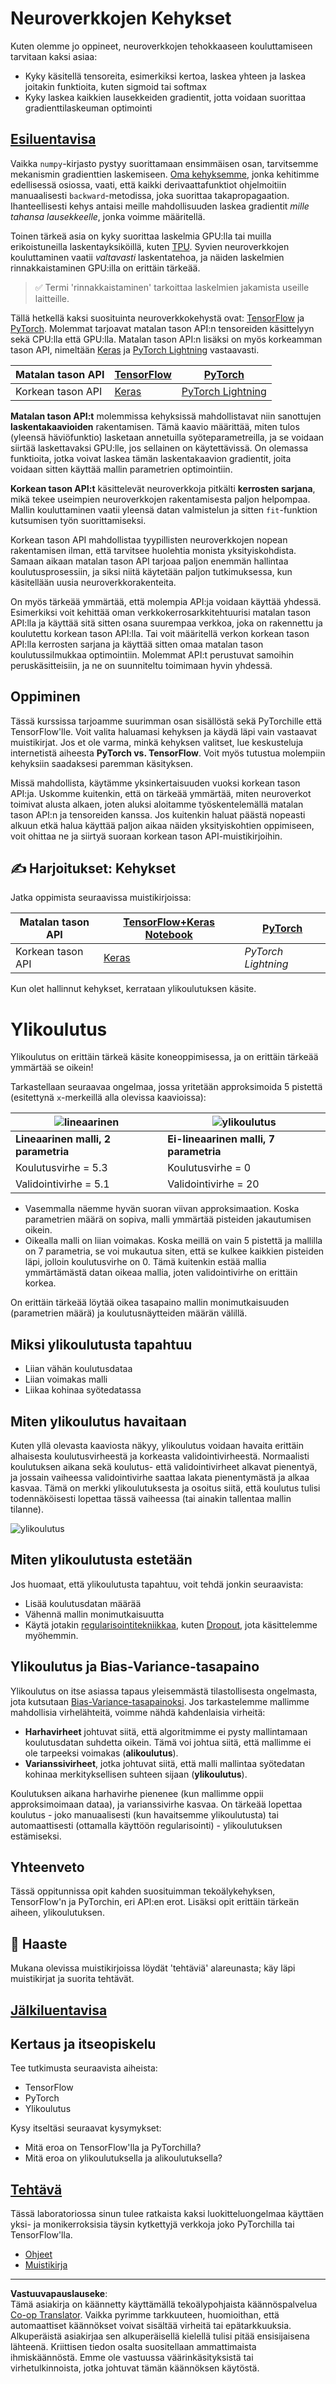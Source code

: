 <!--
CO_OP_TRANSLATOR_METADATA:
{
  "original_hash": "2b544f20b796402507fb05a0df893323",
  "translation_date": "2025-08-28T19:49:29+00:00",
  "source_file": "lessons/3-NeuralNetworks/05-Frameworks/README.md",
  "language_code": "fi"
}
-->
# Neuroverkkojen Kehykset

Kuten olemme jo oppineet, neuroverkkojen tehokkaaseen kouluttamiseen tarvitaan kaksi asiaa:

* Kyky käsitellä tensoreita, esimerkiksi kertoa, laskea yhteen ja laskea joitakin funktioita, kuten sigmoid tai softmax
* Kyky laskea kaikkien lausekkeiden gradientit, jotta voidaan suorittaa gradienttilaskeuman optimointi

## [Esiluentavisa](https://ff-quizzes.netlify.app/en/ai/quiz/9)

Vaikka `numpy`-kirjasto pystyy suorittamaan ensimmäisen osan, tarvitsemme mekanismin gradienttien laskemiseen. [Oma kehyksemme](../04-OwnFramework/OwnFramework.ipynb), jonka kehitimme edellisessä osiossa, vaati, että kaikki derivaattafunktiot ohjelmoitiin manuaalisesti `backward`-metodissa, joka suorittaa takapropagaation. Ihanteellisesti kehys antaisi meille mahdollisuuden laskea gradientit *mille tahansa lausekkeelle*, jonka voimme määritellä.

Toinen tärkeä asia on kyky suorittaa laskelmia GPU:lla tai muilla erikoistuneilla laskentayksiköillä, kuten [TPU](https://en.wikipedia.org/wiki/Tensor_Processing_Unit). Syvien neuroverkkojen kouluttaminen vaatii *valtavasti* laskentatehoa, ja näiden laskelmien rinnakkaistaminen GPU:illa on erittäin tärkeää.

> ✅ Termi 'rinnakkaistaminen' tarkoittaa laskelmien jakamista useille laitteille.

Tällä hetkellä kaksi suosituinta neuroverkkokehystä ovat: [TensorFlow](http://TensorFlow.org) ja [PyTorch](https://pytorch.org/). Molemmat tarjoavat matalan tason API:n tensoreiden käsittelyyn sekä CPU:lla että GPU:lla. Matalan tason API:n lisäksi on myös korkeamman tason API, nimeltään [Keras](https://keras.io/) ja [PyTorch Lightning](https://pytorchlightning.ai/) vastaavasti.

Matalan tason API | [TensorFlow](http://TensorFlow.org) | [PyTorch](https://pytorch.org/)
------------------|-------------------------------------|--------------------------------
Korkean tason API | [Keras](https://keras.io/) | [PyTorch Lightning](https://pytorchlightning.ai/)

**Matalan tason API:t** molemmissa kehyksissä mahdollistavat niin sanottujen **laskentakaavioiden** rakentamisen. Tämä kaavio määrittää, miten tulos (yleensä häviöfunktio) lasketaan annetuilla syöteparametreilla, ja se voidaan siirtää laskettavaksi GPU:lle, jos sellainen on käytettävissä. On olemassa funktioita, jotka voivat laskea tämän laskentakaavion gradientit, joita voidaan sitten käyttää mallin parametrien optimointiin.

**Korkean tason API:t** käsittelevät neuroverkkoja pitkälti **kerrosten sarjana**, mikä tekee useimpien neuroverkkojen rakentamisesta paljon helpompaa. Mallin kouluttaminen vaatii yleensä datan valmistelun ja sitten `fit`-funktion kutsumisen työn suorittamiseksi.

Korkean tason API mahdollistaa tyypillisten neuroverkkojen nopean rakentamisen ilman, että tarvitsee huolehtia monista yksityiskohdista. Samaan aikaan matalan tason API tarjoaa paljon enemmän hallintaa koulutusprosessiin, ja siksi niitä käytetään paljon tutkimuksessa, kun käsitellään uusia neuroverkkorakenteita.

On myös tärkeää ymmärtää, että molempia API:ja voidaan käyttää yhdessä. Esimerkiksi voit kehittää oman verkkokerrosarkkitehtuurisi matalan tason API:lla ja käyttää sitä sitten osana suurempaa verkkoa, joka on rakennettu ja koulutettu korkean tason API:lla. Tai voit määritellä verkon korkean tason API:lla kerrosten sarjana ja käyttää sitten omaa matalan tason koulutussilmukkaa optimointiin. Molemmat API:t perustuvat samoihin peruskäsitteisiin, ja ne on suunniteltu toimimaan hyvin yhdessä.

## Oppiminen

Tässä kurssissa tarjoamme suurimman osan sisällöstä sekä PyTorchille että TensorFlow'lle. Voit valita haluamasi kehyksen ja käydä läpi vain vastaavat muistikirjat. Jos et ole varma, minkä kehyksen valitset, lue keskusteluja internetistä aiheesta **PyTorch vs. TensorFlow**. Voit myös tutustua molempiin kehyksiin saadaksesi paremman käsityksen.

Missä mahdollista, käytämme yksinkertaisuuden vuoksi korkean tason API:ja. Uskomme kuitenkin, että on tärkeää ymmärtää, miten neuroverkot toimivat alusta alkaen, joten aluksi aloitamme työskentelemällä matalan tason API:n ja tensoreiden kanssa. Jos kuitenkin haluat päästä nopeasti alkuun etkä halua käyttää paljon aikaa näiden yksityiskohtien oppimiseen, voit ohittaa ne ja siirtyä suoraan korkean tason API-muistikirjoihin.

## ✍️ Harjoitukset: Kehykset

Jatka oppimista seuraavissa muistikirjoissa:

Matalan tason API | [TensorFlow+Keras Notebook](IntroKerasTF.ipynb) | [PyTorch](IntroPyTorch.ipynb)
------------------|-------------------------------------|--------------------------------
Korkean tason API | [Keras](IntroKeras.ipynb) | *PyTorch Lightning*

Kun olet hallinnut kehykset, kerrataan ylikoulutuksen käsite.

# Ylikoulutus

Ylikoulutus on erittäin tärkeä käsite koneoppimisessa, ja on erittäin tärkeää ymmärtää se oikein!

Tarkastellaan seuraavaa ongelmaa, jossa yritetään approksimoida 5 pistettä (esitettynä `x`-merkeillä alla olevissa kaavioissa):

![lineaarinen](../../../../../translated_images/overfit1.f24b71c6f652e59e6bed7245ffbeaecc3ba320e16e2221f6832b432052c4da43.fi.jpg) | ![ylikoulutus](../../../../../translated_images/overfit2.131f5800ae10ca5e41d12a411f5f705d9ee38b1b10916f284b787028dd55cc1c.fi.jpg)
-------------------------|--------------------------
**Lineaarinen malli, 2 parametria** | **Ei-lineaarinen malli, 7 parametria**
Koulutusvirhe = 5.3 | Koulutusvirhe = 0
Validointivirhe = 5.1 | Validointivirhe = 20

* Vasemmalla näemme hyvän suoran viivan approksimaation. Koska parametrien määrä on sopiva, malli ymmärtää pisteiden jakautumisen oikein.
* Oikealla malli on liian voimakas. Koska meillä on vain 5 pistettä ja mallilla on 7 parametria, se voi mukautua siten, että se kulkee kaikkien pisteiden läpi, jolloin koulutusvirhe on 0. Tämä kuitenkin estää mallia ymmärtämästä datan oikeaa mallia, joten validointivirhe on erittäin korkea.

On erittäin tärkeää löytää oikea tasapaino mallin monimutkaisuuden (parametrien määrä) ja koulutusnäytteiden määrän välillä.

## Miksi ylikoulutusta tapahtuu

  * Liian vähän koulutusdataa
  * Liian voimakas malli
  * Liikaa kohinaa syötedatassa

## Miten ylikoulutus havaitaan

Kuten yllä olevasta kaaviosta näkyy, ylikoulutus voidaan havaita erittäin alhaisesta koulutusvirheestä ja korkeasta validointivirheestä. Normaalisti koulutuksen aikana sekä koulutus- että validointivirheet alkavat pienentyä, ja jossain vaiheessa validointivirhe saattaa lakata pienentymästä ja alkaa kasvaa. Tämä on merkki ylikoulutuksesta ja osoitus siitä, että koulutus tulisi todennäköisesti lopettaa tässä vaiheessa (tai ainakin tallentaa mallin tilanne).

![ylikoulutus](../../../../../translated_images/Overfitting.408ad91cd90b4371d0a81f4287e1409c359751adeb1ae450332af50e84f08c3e.fi.png)

## Miten ylikoulutusta estetään

Jos huomaat, että ylikoulutusta tapahtuu, voit tehdä jonkin seuraavista:

 * Lisää koulutusdatan määrää
 * Vähennä mallin monimutkaisuutta
 * Käytä jotakin [regularisointitekniikkaa](../../4-ComputerVision/08-TransferLearning/TrainingTricks.md), kuten [Dropout](../../4-ComputerVision/08-TransferLearning/TrainingTricks.md#Dropout), jota käsittelemme myöhemmin.

## Ylikoulutus ja Bias-Variance-tasapaino

Ylikoulutus on itse asiassa tapaus yleisemmästä tilastollisesta ongelmasta, jota kutsutaan [Bias-Variance-tasapainoksi](https://en.wikipedia.org/wiki/Bias%E2%80%93variance_tradeoff). Jos tarkastelemme mallimme mahdollisia virhelähteitä, voimme nähdä kahdenlaisia virheitä:

* **Harhavirheet** johtuvat siitä, että algoritmimme ei pysty mallintamaan koulutusdatan suhdetta oikein. Tämä voi johtua siitä, että mallimme ei ole tarpeeksi voimakas (**alikoulutus**).
* **Varianssivirheet**, jotka johtuvat siitä, että malli mallintaa syötedatan kohinaa merkityksellisen suhteen sijaan (**ylikoulutus**).

Koulutuksen aikana harhavirhe pienenee (kun mallimme oppii approksimoimaan dataa), ja varianssivirhe kasvaa. On tärkeää lopettaa koulutus - joko manuaalisesti (kun havaitsemme ylikoulutusta) tai automaattisesti (ottamalla käyttöön regularisointi) - ylikoulutuksen estämiseksi.

## Yhteenveto

Tässä oppitunnissa opit kahden suosituimman tekoälykehyksen, TensorFlow'n ja PyTorchin, eri API:en erot. Lisäksi opit erittäin tärkeän aiheen, ylikoulutuksen.

## 🚀 Haaste

Mukana olevissa muistikirjoissa löydät 'tehtäviä' alareunasta; käy läpi muistikirjat ja suorita tehtävät.

## [Jälkiluentavisa](https://ff-quizzes.netlify.app/en/ai/quiz/10)

## Kertaus ja itseopiskelu

Tee tutkimusta seuraavista aiheista:

- TensorFlow
- PyTorch
- Ylikoulutus

Kysy itseltäsi seuraavat kysymykset:

- Mitä eroa on TensorFlow'lla ja PyTorchilla?
- Mitä eroa on ylikoulutuksella ja alikoulutuksella?

## [Tehtävä](lab/README.md)

Tässä laboratoriossa sinun tulee ratkaista kaksi luokitteluongelmaa käyttäen yksi- ja monikerroksisia täysin kytkettyjä verkkoja joko PyTorchilla tai TensorFlow'lla.

* [Ohjeet](lab/README.md)
* [Muistikirja](lab/LabFrameworks.ipynb)

---

**Vastuuvapauslauseke**:  
Tämä asiakirja on käännetty käyttämällä tekoälypohjaista käännöspalvelua [Co-op Translator](https://github.com/Azure/co-op-translator). Vaikka pyrimme tarkkuuteen, huomioithan, että automaattiset käännökset voivat sisältää virheitä tai epätarkkuuksia. Alkuperäistä asiakirjaa sen alkuperäisellä kielellä tulisi pitää ensisijaisena lähteenä. Kriittisen tiedon osalta suositellaan ammattimaista ihmiskäännöstä. Emme ole vastuussa väärinkäsityksistä tai virhetulkinnoista, jotka johtuvat tämän käännöksen käytöstä.